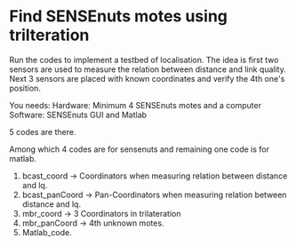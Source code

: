 # Find SENSEnuts motes using trilteration

Run the codes to implement a testbed of localisation.
The idea is first two sensors are used to measure the relation between distance and link quality.
Next 3 sensors are placed with known coordinates and verify the 4th one's position.

You needs:
Hardware: Minimum 4 SENSEnuts motes and a computer
Software: SENSEnuts GUI and Matlab

5 codes are there.

Among which 4 codes are for sensenuts and remaining one code is for matlab.
1. bcast_coord -> Coordinators when measuring relation between distance and lq.
2. bcast_panCoord -> Pan-Coordinators when measuring relation between distance and lq.
3. mbr_coord -> 3 Coordinators in trilateration
4. mbr_panCoord -> 4th unknown motes.
5. Matlab_code.
